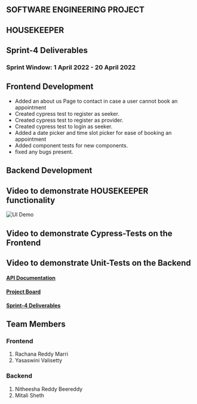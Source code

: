 ## SOFTWARE ENGINEERING PROJECT

<h2>HOUSEKEEPER</h2>
<h2>Sprint-4 Deliverables</h2>

<h3>Sprint Window: 1 April 2022 - 20 April 2022</h3>

## Frontend Development
- Added an about us Page to contact in case a user cannot book an appointment
- Created cypress test to register as seeker.
- Created cypress test to register as provider.
- Created cypress test to login as seeker.
- Added a date picker and time slot picker for ease of booking an appointment
- Added component tests for new components.
- fixed any bugs present.

## Backend Development


## Video to demonstrate HOUSEKEEPER functionality
![UI Demo](https://youtu.be/vT3bdijZuNc)

## Video to demonstrate Cypress-Tests on the Frontend

## Video to demonstrate Unit-Tests on the Backend

#### [API Documentation]()

#### [Project Board](https://github.com/mitali3112/Housekeeper/projects)

#### [Sprint-4 Deliverables](https://github.com/mitali3112/Housekeeper/blob/main/Sprint4.md)

## Team Members
### Frontend
1. Rachana Reddy Marri
2. Yasaswini Valisetty
### Backend
1. Nitheesha Reddy Beereddy
2. Mitali Sheth



